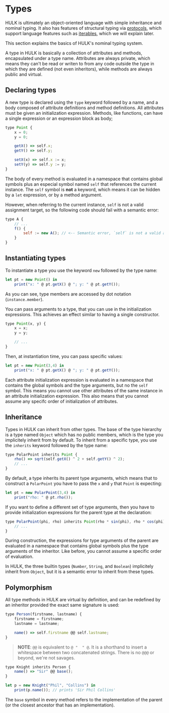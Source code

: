 # Types

HULK is ultimately an object-oriented language with simple inheritance and nominal typing. It also has features of structural typing via [protocols](/protocols), which support language features such as [iterables](/iterables), which we will explain later.

This section explains the basics of HULK's nominal typing system.

A type in HULK is basically a collection of attributes and methods, encapsulated under a type name. Attributes are always private, which means they can't be read or writen to from any code outside the type in which they are defined (not even inheritors), while methods are always public and virtual.

## Declaring types

A new type is declared using the `type` keyword followed by a name, and a body composed of attribute definitions and method definitions. All attributes must be given an initialization expression. Methods, like functions, can have a single expression or an expression block as body;

```js
type Point {
    x = 0;
    y = 0;

    getX() => self.x;
    getY() => self.y;

    setX(x) => self.x := x;
    setY(y) => self.y := y;
}
```

The body of every method is evaluated in a namespace that contains global symbols plus an especial symbol named `self` that references the current instance. The `self` symbol is **not** a keyword, which means it can be hidden by a `let` expression, or by a method argument.

However, when referring to the current instance, `self` is not a valid assignment target, so the following code should fail with a semantic error:

```js
type A {
    // ...
    f() {
        self := new A(); // <-- Semantic error, `self` is not a valid assignment target
    }
}
```

## Instantiating types

To instantiate a type you use the keyword `new` followed by the type name:

```js
let pt = new Point() in
    print("x: " @ pt.getX() @ "; y: " @ pt.getY());
```

As you can see, type members are accessed by dot notation (`instance.member`).

You can pass arguments to a type, that you can use in the initialization expressions. This achieves an effect similar to having a single constructor.

```js
type Point(x, y) {
    x = x;
    y = y;

    // ...
}
```

Then, at instantiation time, you can pass specific values:

```js
let pt = new Point(3,4) in
    print("x: " @ pt.getX() @ "; y: " @ pt.getY());
```

Each attribute initialization expression is evaluated in a namespace that contains the global symbols and the type arguments, but no the `self` symbol. This means you cannot use other attributes of the same instance in an attribute initialization expression. This also means that you cannot assume any specifc order of initialization of attributes.

## Inheritance

Types in HULK can inherit from other types. The base of the type hierarchy is a type named `Object` which has no public members, which is the type you implicitely inherit from by default. To inherit from a specific type, you use the `inherits` keyword followed by the type name:

```js
type PolarPoint inherits Point {
    rho() => sqrt(self.getX() ^ 2 + self.getY() ^ 2);
    // ...
}
```

By default, a type inherits its parent type arguments, which means that to construct a `PolarPoint` you have to pass the `x` and `y` that `Point` is expecting:

```js
let pt = new PolarPoint(3,4) in
    print("rho: " @ pt.rho());
```

If you want to define a different set of type arguments, then you have to provide initialization expressions for the parent type at the declaration:

```js
type PolarPoint(phi, rho) inherits Point(rho * sin(phi), rho * cos(phi)) {
    // ...
}
```

During construction, the expressions for type arguments of the parent are evaluated in a namespace that contains global symbols plus the type arguments of the inheritor. Like before, you cannot assume a specific order of evaluation.

In HULK, the three builtin types (`Number`, `String`, and `Boolean`) implicitely inherit from `Object`, but it is a semantic error to inherit from these types.

## Polymorphism

All type methods in HULK are virtual by definition, and can be redefined by an inheritor provided the exact same signature is used:

```js
type Person(firstname, lastname) {
    firstname = firstname;
    lastname = lastname;

    name() => self.firstname @@ self.lastname;
}
```

> **NOTE**: `@@` is equivalent to `@ "  " @`. It is a shorthand to insert a whitespace between two concatenated strings. There is no `@@@` or beyond, we're not savages.

```js
type Knight inherits Person {
    name() => "Sir" @@ base();
}

let p = new Knight("Phil", "Collins") in
    print(p.name()); // prints 'Sir Phil Collins'
```

The `base` symbol in every method refers to the implementation of the parent (or the closest ancestor that has an implementation).
